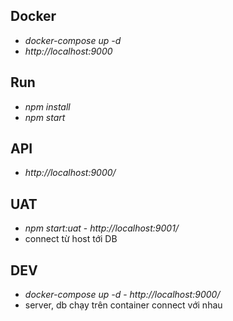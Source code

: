 ## Docker
- *docker-compose up -d*
- *http://localhost:9000*

## Run
- *npm install*
- *npm start*

## API
- *http://localhost:9000/*

## UAT
- *npm start:uat* - *http://localhost:9001/*
- connect từ host tới DB

## DEV
- *docker-compose up -d* - *http://localhost:9000/*
- server, db chạy trên container connect với nhau

